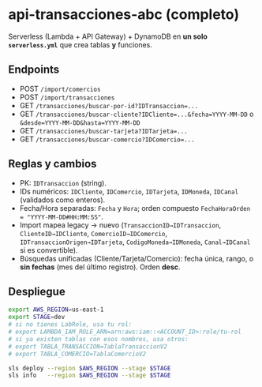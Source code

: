# api-transacciones-abc (completo)

Serverless (Lambda + API Gateway) + DynamoDB en **un solo `serverless.yml`** que crea tablas **y** funciones.

## Endpoints
- POST `/import/comercios`
- POST `/import/transacciones`
- GET `/transacciones/buscar-por-id?IDTransaccion=...`
- GET `/transacciones/buscar-cliente?IDCliente=...&fecha=YYYY-MM-DD` o `&desde=YYYY-MM-DD&hasta=YYYY-MM-DD`
- GET `/transacciones/buscar-tarjeta?IDTarjeta=...`
- GET `/transacciones/buscar-comercio?IDComercio=...`

## Reglas y cambios
- PK: `IDTransaccion` (string).
- IDs numéricos: `IDCliente`, `IDComercio`, `IDTarjeta`, `IDMoneda`, `IDCanal` (validados como enteros).
- Fecha/Hora separadas: `Fecha` y `Hora`; orden compuesto `FechaHoraOrden = "YYYY-MM-DD#HH:MM:SS"`.
- Import mapea legacy → nuevo (`TransaccionID→IDTransaccion`, `ClienteID→IDCliente`, `ComercioID→IDComercio`, `IDTransaccionOrigen→IDTarjeta`, `CodigoMoneda→IDMoneda`, `Canal→IDCanal` si es convertible).
- Búsquedas unificadas (Cliente/Tarjeta/Comercio): fecha única, rango, o **sin fechas** (mes del último registro). Orden **desc**.

## Despliegue
```bash
export AWS_REGION=us-east-1
export STAGE=dev
# si no tienes LabRole, usa tu rol:
# export LAMBDA_IAM_ROLE_ARN=arn:aws:iam::<ACCOUNT_ID>:role/tu-rol
# si ya existen tablas con esos nombres, usa otros:
# export TABLA_TRANSACCION=TablaTransaccionV2
# export TABLA_COMERCIO=TablaComercioV2

sls deploy --region $AWS_REGION --stage $STAGE
sls info   --region $AWS_REGION --stage $STAGE
```
